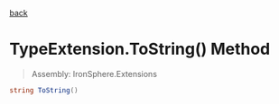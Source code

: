 ﻿

[back](/IronSphere.Extensions/types/TypeExtension)

# TypeExtension.ToString() Method

> Assembly: IronSphere.Extensions

```csharp
string ToString()
```



 